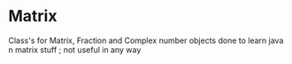 # Matrix
Class's for Matrix, Fraction and Complex number objects
done to learn java n matrix stuff ; not useful in any way
